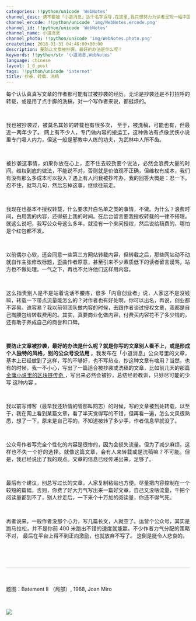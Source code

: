 ```yaml
---
categories: !!python/unicode 'WebNotes'
channel_desc: 请不要被「小道消息」这个名字误导.在这里,我只想努力为读者呈现一幅中国互联网的清明上河图.
channel_ercode: !!python/unicode 'img/WebNotes.ercode.png'
channel_id: !!python/unicode 'WebNotes'
channel_name: 小道消息
channel_photo: !!python/unicode 'img/WebNotes.photo.png'
createtime: 2018-01-31 04:48:00+00:00
description: 要防止文章被抄袭，最好的办法是什么呢？
keywords: !!python/str '小道消息,WebNotes'
language: chinese
layout: 1_0_post
tags: !!python/unicode 'internet'
title: 抄袭，转载，洗稿
---
```

<div class="rich_media_content" id="js_content">
<p style="text-align: justify;">
         每个认认真真写文章的作者都可能有过被抄袭的经历。无论是抄袭还是不打招呼的转载，或是用了点手脚的洗稿，对一个写作者来说，都挺烦的。
        </p>
<p>
<br/>
</p>
<p style="text-align: justify;">
         我也被抄袭过，被莫名其妙的转载也有很多次，
         <span style="text-align: justify;">
          至于，被洗稿，可能也有，但最近一两年少了。
         </span>
         网上有不少人，专门做内容的搬运工，这种做法有点像武侠小说里专门吸人内力，但这一般是邪教中人练的功夫，为武林中人所不齿。
        </p>
<p>
<br/>
</p>
<p style="text-align: justify;">
         被抄袭这事情，如果你放在心上，忍不住去较劲要个说法，必然会浪费大量的时间。维权到底的做法，不能说不对，否则就是价值观不正确，但维权有成本，我们有没有那么多成本可以投入？遇上有人问我被抄咋办，我的回答大概是：忍一下。忍不住，就骂几句，然后忘掉这事，继续往前走。
        </p>
<p>
<br/>
</p>
<p style="text-align: justify;">
         我现在也基本不授权转载，什么要求开白名单之类的事情，不做。为什么？浪费时间，白用我的内容，还得搭上我的时间。在后台留言要我授权转载的一律不搭理。就这么说吧，我写公众号这么多年，就没有一个来问授权，然后说给稿费的，哪怕是个红包都不发。
        </p>
<p style="text-align: justify;">
<br/>
</p>
<p style="text-align: justify;">
         以前偶尔心软，还会同意一些第三方网站转载内容，但转载之后，那些网站动不动就自作主张修改标题，歪曲作者原意，甚至引来不少素质低下的读者留言谩骂，站方也不做处理。一气之下，再也不允许他们这样用内容。
        </p>
<p>
<br/>
</p>
<p style="text-align: justify;">
         这么指责别人是不是站着说话不腰疼，很多「内容创业者」说，人家这不是没钱嘛，转载一下带点流量能怎么的？对作者也有好处啊，你可以出名，再说，创业都不容易。谁容易？我以前带团队做内容的时候，去跟作者谈过授权文章，我都是自己掏腰包给转载费用的。其实，真要商业化做内容，付费买内容花不了多少钱的，还有助于养成自己的商誉和口碑。
        </p>
<p>
<br/>
</p>
<p style="text-align: justify;">
<strong>
          要防止文章被抄袭，最好的办法是什么呢？就是你写的文章别人看不上，或是形成个人独特的风格，别的公众号没法用
         </strong>
         。我发布在「小道消息」公众号里的文章，基本上已经做到了这样，写的不够好，也不写热点，抄这种文章有啥用？当然，也有的时候，我一不小心，写出了一篇适合被抄袭或洗稿的文章，比如前几天的那篇
         <a href="http://mp.weixin.qq.com/s?__biz=MjM5ODIyMTE0MA==&amp;mid=2650970549&amp;idx=1&amp;sn=6d298b9949805fee50ff07df79877870&amp;chksm=bd383d8e8a4fb498265ea01ffdff79863974faf5ba8b1388b5188e4962696104ac0e4aed000e&amp;scene=21#wechat_redirect" target="_blank">
          金庸小说里的区块链传奇
         </a>
         ，写出来必然会被抄，总结经验教训，只好尽可能的少写
         <span style="text-align: justify;">
          这种内容
         </span>
         。
        </p>
<p style="text-align: justify;">
<br/>
</p>
<p style="text-align: justify;">
         我以前写博客（最早我还矫情的管那叫网志）的时候，写的文章被到处转载，以至于，我在网上看到某篇文章，看了半天觉得写的不错，但再看一遍，怎么文风很熟悉，想了一下，原来是自己写的，不知道被转了多少手，作者信息早就没了。
        </p>
<p style="text-align: justify;">
<br/>
</p>
<p style="text-align: justify;">
         公众号作者写完全个性化的内容是很惨的，因为会损失流量。但为了减少麻烦，这样也不失一个好的选择。就像这篇文章，会有人来转载或是洗稿嘛？不可能。但是，我已经说出了我的观点。文章的信息已经传递出来，足够了。
        </p>
<p>
<br/>
</p>
<p style="white-space: normal;text-align: justify;">
         最后有个建议，别总写过长的文章，人家复制粘贴也方便。尽量把内容控制在一个较短的篇幅，否则，你费了好大力气写出来一篇好文章，自己又没啥流量，千把个阅读量都到不了，别人抄走后，一下来个十万加的阅读量，你还不得气死。
        </p>
<p style="white-space: normal;text-align: justify;">
<br/>
</p>
<p style="white-space: normal;text-align: justify;">
         再者说来，一般作者没那个心力，写几篇长文，人就空了。运营个公众号，其实是跑马拉松，并不是你前 400 米跑出不错的速度就能赢。不少作者力气分配的策略不对，
         <span style="text-align: justify;">
          最后在平台上得不到正向激励，也就放弃不写了。
         </span>
         这倒是挺令人悲哀的。
        </p>
<p style="white-space: normal;text-align: justify;">
<br/>
</p>
<p style="white-space: normal;text-align: justify;">
<br/>
</p>
<hr style="margin-top: 1em;margin-bottom: 1em;white-space: normal;max-width: 100%;font-family: Lato, Helvetica, Arial, freesans, clean, sans-serif;border-right-width: 0px;border-bottom-width: 0px;border-left-width: 0px;border-top-style: solid;border-top-color: rgb(234, 234, 234);height: 1px;color: rgb(51, 51, 51);font-size: 15px;box-sizing: border-box !important;word-wrap: break-word !important;"/>
<p style="white-space: normal;">
<br/>
</p>
<p>
         题图：Batement II （局部）, 1968, Joan Miro
        </p>
<p>
<br/>
</p>
<p>
<img class="" data-copyright="0" data-ratio="1" data-s="300,640" data-src="" data-type="jpeg" data-w="1152" src="{{ '/img/ow5rEn8QGlFOybeIlo5vavg3yLNqne7DcOLDV2vicDe0P8qcdHAGYCdM53m5WRtvicfJcEtZbnlxgSH7ZQCt2EcQ.jpeg' | prepend: site.img | replace: '//','/' }}" style=""/>
</p>
<p>
<br/>
</p>
</div>